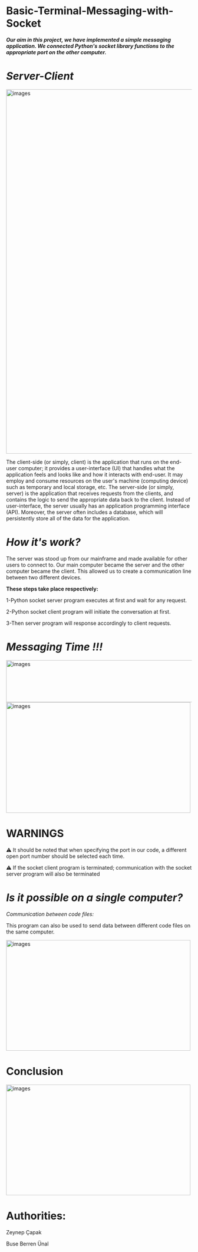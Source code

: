 # Basic-Terminal-Messaging-with-Socket 
<b><i> Our aim in this project, we have implemented a simple messaging application. We connected Python's socket library functions to the appropriate port on the other computer.</i></b>

# <i> Server-Client </i>

<img src="https://github.com/zankye13/Basic-Terminal-Messaging-with-Socket/assets/147637348/ec303568-e406-4348-9eab-22a9b876ffff" alt="images"  width="2440" height="988">


The client-side (or simply, client) is the application that runs on the end-user computer; it provides a user-interface (UI) that handles what the application feels and looks like and how it interacts with end-user. It may employ and consume resources on the user's machine (computing device) such as temporary and local storage, etc.
The server-side (or simply, server) is the application that receives requests from the clients, and contains the logic to send the appropriate data back to the client. Instead of user-interface, the server usually has an application programming interface (API). Moreover, the server often includes a database, which will persistently store all of the data for the application.

# <i> How it's work? </i>

The server was stood up from our mainframe and made available for other users to connect to. Our main computer became the server and the other computer became the client. This allowed us to create a communication line between two different devices.

<b>These steps take place respectively:</b>

1-Python socket server program executes at first and wait for any request.

2-Python socket client program will initiate the conversation at first.

3-Then server program will response accordingly to client requests.

# <i> Messaging Time  !!! </i>
<img src="https://github.com/zankye13/Basic-Terminal-Messaging-with-Socket/assets/147637348/48aa01e3-2fe6-4f74-a0a5-e6077ac2f920" alt="images"  width="800" height="114">

<img src="https://github.com/zankye13/Basic-Terminal-Messaging-with-Socket/assets/147637348/cb4a6007-7f68-4cca-9ae3-55e816adac9a" alt="images"  width="500" height="300">



# WARNINGS

:warning: It should be noted that when specifying the port in our code, a different open port number should be selected each time.

:warning: If the socket client program is terminated; communication with the socket server program will also be terminated


#  <i> Is it possible on a single computer? </i>

<i>Communication between code files:</i>

This program can also be used to send data between different code files on the same computer.

<img src="https://github.com/zankye13/Basic-Terminal-Messaging-with-Socket/assets/147637348/5e4840fd-2f62-485c-b408-1377c64fb858" alt="images"  width="500" height="300">


# Conclusion

<img src="https://github.com/zankye13/Basic-Terminal-Messaging-with-Socket/assets/147637348/7ffb7114-e4bb-4109-99db-7a58c351792f" alt="images"  width="500" height="300">

# Authorities:

Zeynep Çapak

Buse Berren Ünal
